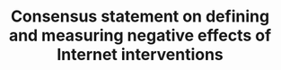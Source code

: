 --- 
abstract: '' 
authors: 
 - A Rozental
 -  G Andersson
 -  J Boettcher
 -  admin
 -  P Cuijpers
 -  ...
doi: '10.1016/j.invent.2014.02.001' 
featured: false 
publication: '*Internet interventions*, 39' 
publication_short: '' 
publishDate: '2014-01-01' 
title: 'Consensus statement on defining and measuring negative effects of Internet interventions' 
url_code: '' 
url_dataset: '' 
url_pdf: '' 
url_poster: '' 
url_project: '' 
url_slides: '' 
url_source: '' 
url_video: '' 
---